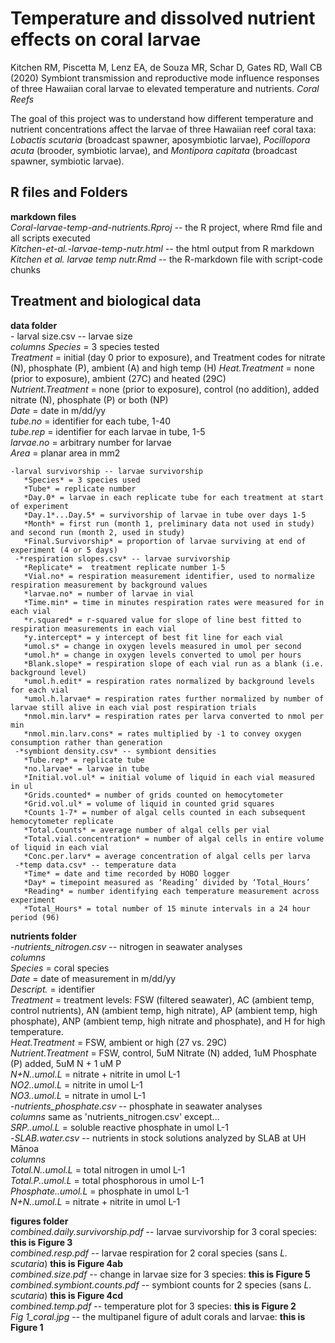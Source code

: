# Temperature and dissolved nutrient effects on coral larvae  
Kitchen RM, Piscetta M, Lenz EA, de Souza MR, Schar D, Gates RD, Wall CB (2020) Symbiont transmission and reproductive mode influence responses of three Hawaiian coral larvae to elevated temperature and nutrients. *Coral Reefs*  

The goal of this project was to understand how different temperature and nutrient concentrations affect the larvae of three Hawaiian reef coral taxa: *Lobactis scutaria* (broadcast spawner, aposymbiotic larvae), *Pocillopora acuta* (brooder, symbiotic larvae), and *Montipora capitata* (broadcast spawner, symbiotic larvae).  

## R files and Folders  
  **markdown files**  
    *Coral-larvae-temp-and-nutrients.Rproj* -- the R project, where Rmd file and all scripts executed  
    *Kitchen-et-al.-larvae-temp-nutr.html*  -- the html output from R markdown  
    *Kitchen et al. larvae temp nutr.Rmd* -- the R-markdown file with script-code chunks  

## Treatment and biological data  
 **data folder**  
    - larval size.csv -- larvae size  
       *columns*
       *Species* = 3 species tested  
       *Treatment* = initial (day 0 prior to exposure), and Treatment codes for nitrate (N), phosphate (P), ambient (A) and high temp (H) 
       *Heat.Treatment* = none (prior to exposure), ambient (27C) and heated (29C)  
       *Nutrient.Treatment* = none (prior to exposure), control (no addition), added nitrate (N), phosphate (P) or both (NP)  
       *Date* = date in m/dd/yy  
       *tube.no* = identifier for each tube, 1-40  
       *tube.rep* = identifier for each larvae in tube, 1-5   
       *larvae.no* = arbitrary number for larvae  
       *Area* = planar area in mm2  
       
    -larval survivorship -- larvae survivorship     
       *Species* = 3 species used  
       *Tube* = replicate number  
       *Day.0* = larvae in each replicate tube for each treatment at start of experiment  
       *Day.1*...Day.5* = survivorship of larvae in tube over days 1-5  
       *Month* = first run (month 1, preliminary data not used in study) and second run (month 2, used in study)  
       *Final.Survivorship* = proportion of larvae surviving at end of experiment (4 or 5 days)  
     -*respiration slopes.csv* -- larvae survivorship   
       *Replicate* =  treatment replicate number 1-5  
       *Vial.no* = respiration measurement identifier, used to normalize respiration measurement by background values  
       *larvae.no* = number of larvae in vial  
       *Time.min* = time in minutes respiration rates were measured for in each vial  
       *r.squared* = r-squared value for slope of line best fitted to respiration measurements in each vial  
       *y.intercept* = y intercept of best fit line for each vial  
       *umol.s* = change in oxygen levels measured in umol per second  
       *umol.h* = change in oxygen levels converted to umol per hours  
       *Blank.slope* = respiration slope of each vial run as a blank (i.e. background level)  
       *umol.h.edit* = respiration rates normalized by background levels for each vial  
       *umol.h.larvae* = respiration rates further normalized by number of larvae still alive in each vial post respiration trials  
       *nmol.min.larv* = respiration rates per larva converted to nmol per min  
       *nmol.min.larv.cons* = rates multiplied by -1 to convey oxygen consumption rather than generation  
     -*symbiont density.csv* -- symbiont densities  
       *Tube.rep* = replicate tube  
       *no.larvae* = larvae in tube  
       *Initial.vol.ul* = initial volume of liquid in each vial measured in ul  
       *Grids.counted* = number of grids counted on hemocytometer    
       *Grid.vol.ul* = volume of liquid in counted grid squares  
       *Counts 1-7* = number of algal cells counted in each subsequent hemocytometer replicate   
       *Total.Counts* = average number of algal cells per vial  
       *Total.vial.concentration* = number of algal cells in entire volume of liquid in each vial  
       *Conc.per.larv* = average concentration of algal cells per larva   
     -*temp data.csv* -- temperature data  
       *Time* = date and time recorded by HOBO logger
       *Day* = timepoint measured as ‘Reading’ divided by ‘Total_Hours’
       *Reading* = number identifying each temperature measurement across experiment  
       *Total_Hours* = total number of 15 minute intervals in a 24 hour period (96)
       
   **nutrients folder**  
     -*nutrients_nitrogen.csv* -- nitrogen in seawater analyses  
       *columns*  
       *Species* = coral species  
       *Date* = date of measurement in m/dd/yy  
       *Descript.* = identifier  
       *Treatment* = treatment levels: FSW (filtered seawater), AC (ambient temp, control nutrients), AN (ambient temp, high nitrate), AP (ambient temp, high phosphate), ANP (ambient temp, high nitrate and phosphate), and H for high temperature.  
       *Heat.Treatment* = FSW, ambient or high (27 vs. 29C)  
       *Nutrient.Treatment* = FSW, control, 5uM Nitrate (N) added, 1uM Phosphate (P) added, 5uM N + 1 uM P  
       *N+N..umol.L* = nitrate + nitrite in umol L-1  
       *NO2..umol.L* = nitrite in umol L-1  
       *NO3..umol.L* = nitrate in umol L-1  
     -*nutrients_phosphate.csv* -- phosphate in seawater analyses  
       *columns* same as 'nutrients_nitrogen.csv' except...  
       *SRP..umol.L* = soluble reactive phosphate in umol L-1  
     -*SLAB.water.csv* -- nutrients in stock solutions analyzed by SLAB at UH Mānoa  
       *columns*  
       *Total.N..umol.L* = total nitrogen in umol L-1  
       *Total.P..umol.L* = total phosphorous in umol L-1  
       *Phosphate..umol.L* = phosphate in umol L-1  
       *N+N..umol.L* = nitrate + nitrite in umol L-1  
      
 **figures folder**   
    *combined.daily.survivorship.pdf* -- larvae survivorship for 3 coral species:  **this is Figure 3**  
    *combined.resp.pdf* -- larvae respiration for 2 coral species (sans *L. scutaria*)  **this is Figure 4ab**  
    *combined.size.pdf* -- change in larvae size for 3 species:  **this is Figure 5**  
    *combined.symbiont.counts.pdf* -- symbiont counts for 2 species (sans *L. scutaria*)  **this is Figure 4cd**  
    *combined.temp.pdf* -- temperature plot for 3 species:  **this is Figure 2**  
    *Fig 1_coral.jpg* -- the multipanel figure of adult corals and larvae: **this is Figure 1**  
    


